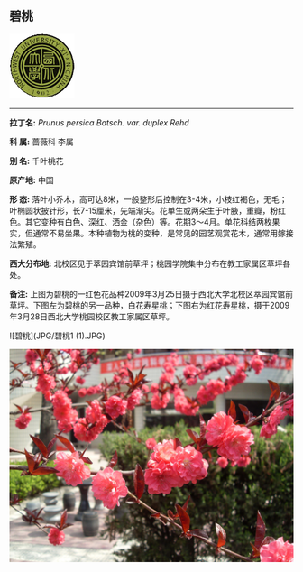 ## 碧桃

![西北大学校园网络植物志](JPG/nwu.gif)

---

**拉丁名:**  _Prunus persica Batsch. var. duplex Rehd_

**科 属:** 蔷薇科 李属

**别 名:** 千叶桃花

**原产地:** 中国

**形  态:** 落叶小乔木，高可达8米，一般整形后控制在3-4米，小枝红褐色，无毛；叶椭圆状披针形，长7-15厘米，先端渐尖。花单生或两朵生于叶腋，重瓣，粉红色。其它变种有白色、深红、洒金（杂色）等。花期3～4月。单花科结两枚果实，但通常不易坐果。本种植物为桃的变种，是常见的园艺观赏花木，通常用嫁接法繁殖。

**西大分布地:** 北校区见于萃园宾馆前草坪；桃园学院集中分布在教工家属区草坪各处。

**备注:** 上图为碧桃的一红色花品种2009年3月25日摄于西北大学北校区萃园宾馆前草坪。下图左为碧桃的另一品种，白花寿星桃；下图右为红花寿星桃，摄于2009年3月28日西北大学桃园校区教工家属区草坪。　

![碧桃](JPG/碧桃1 (1).JPG) 

![碧桃](JPG/碧桃1.JPG) 

